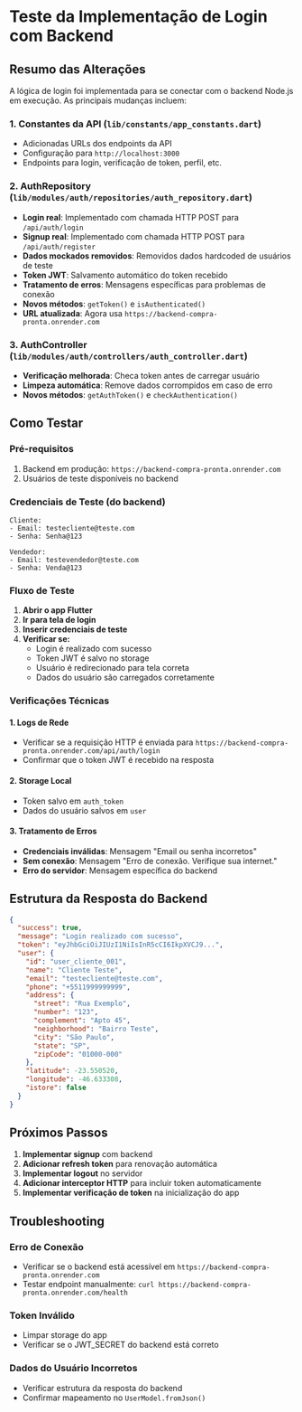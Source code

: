 # Teste da Implementação de Login com Backend

## Resumo das Alterações

A lógica de login foi implementada para se conectar com o backend Node.js em execução. As principais mudanças incluem:

### 1. Constantes da API (`lib/constants/app_constants.dart`)
- Adicionadas URLs dos endpoints da API
- Configuração para `http://localhost:3000`
- Endpoints para login, verificação de token, perfil, etc.

### 2. AuthRepository (`lib/modules/auth/repositories/auth_repository.dart`)
- **Login real**: Implementado com chamada HTTP POST para `/api/auth/login`
- **Signup real**: Implementado com chamada HTTP POST para `/api/auth/register`
- **Dados mockados removidos**: Removidos dados hardcoded de usuários de teste
- **Token JWT**: Salvamento automático do token recebido
- **Tratamento de erros**: Mensagens específicas para problemas de conexão
- **Novos métodos**: `getToken()` e `isAuthenticated()`
- **URL atualizada**: Agora usa `https://backend-compra-pronta.onrender.com`

### 3. AuthController (`lib/modules/auth/controllers/auth_controller.dart`)
- **Verificação melhorada**: Checa token antes de carregar usuário
- **Limpeza automática**: Remove dados corrompidos em caso de erro
- **Novos métodos**: `getAuthToken()` e `checkAuthentication()`

## Como Testar

### Pré-requisitos
1. Backend em produção: `https://backend-compra-pronta.onrender.com`
2. Usuários de teste disponíveis no backend

### Credenciais de Teste (do backend)
```
Cliente:
- Email: testecliente@teste.com
- Senha: Senha@123

Vendedor:
- Email: testevendedor@teste.com
- Senha: Venda@123
```

### Fluxo de Teste
1. **Abrir o app Flutter**
2. **Ir para tela de login**
3. **Inserir credenciais de teste**
4. **Verificar se:**
   - Login é realizado com sucesso
   - Token JWT é salvo no storage
   - Usuário é redirecionado para tela correta
   - Dados do usuário são carregados corretamente

### Verificações Técnicas

#### 1. Logs de Rede
- Verificar se a requisição HTTP é enviada para `https://backend-compra-pronta.onrender.com/api/auth/login`
- Confirmar que o token JWT é recebido na resposta

#### 2. Storage Local
- Token salvo em `auth_token`
- Dados do usuário salvos em `user`

#### 3. Tratamento de Erros
- **Credenciais inválidas**: Mensagem "Email ou senha incorretos"
- **Sem conexão**: Mensagem "Erro de conexão. Verifique sua internet."
- **Erro do servidor**: Mensagem específica do backend

## Estrutura da Resposta do Backend

```json
{
  "success": true,
  "message": "Login realizado com sucesso",
  "token": "eyJhbGciOiJIUzI1NiIsInR5cCI6IkpXVCJ9...",
  "user": {
    "id": "user_cliente_001",
    "name": "Cliente Teste",
    "email": "testecliente@teste.com",
    "phone": "+5511999999999",
    "address": {
      "street": "Rua Exemplo",
      "number": "123",
      "complement": "Apto 45",
      "neighborhood": "Bairro Teste",
      "city": "São Paulo",
      "state": "SP",
      "zipCode": "01000-000"
    },
    "latitude": -23.550520,
    "longitude": -46.633308,
    "istore": false
  }
}
```

## Próximos Passos

1. **Implementar signup** com backend
2. **Adicionar refresh token** para renovação automática
3. **Implementar logout** no servidor
4. **Adicionar interceptor HTTP** para incluir token automaticamente
5. **Implementar verificação de token** na inicialização do app

## Troubleshooting

### Erro de Conexão
- Verificar se o backend está acessível em `https://backend-compra-pronta.onrender.com`
- Testar endpoint manualmente: `curl https://backend-compra-pronta.onrender.com/health`

### Token Inválido
- Limpar storage do app
- Verificar se o JWT_SECRET do backend está correto

### Dados do Usuário Incorretos
- Verificar estrutura da resposta do backend
- Confirmar mapeamento no `UserModel.fromJson()`